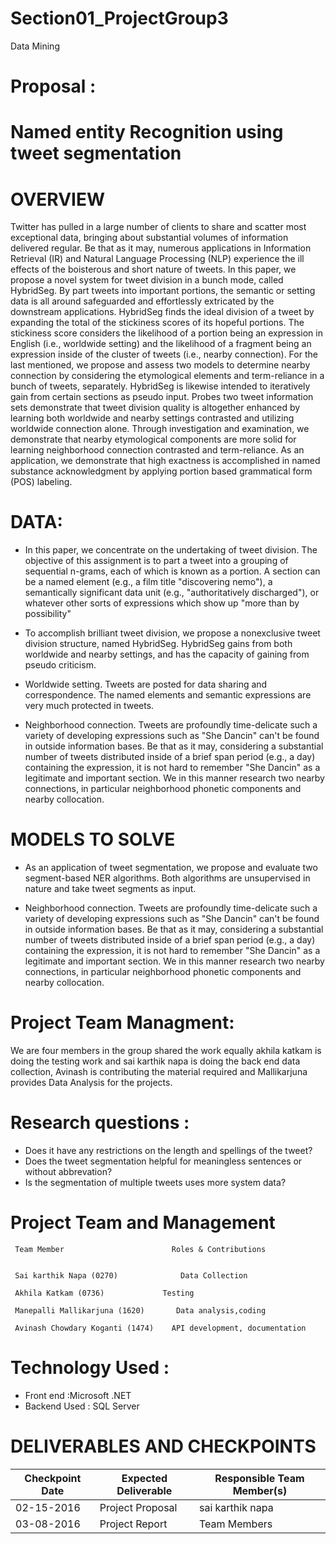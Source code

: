﻿# Section01_ProjectGroup3
Data Mining

# Proposal :

# Named entity Recognition using tweet segmentation

# OVERVIEW

Twitter has pulled in a large number of clients to share and scatter most exceptional data, bringing about substantial volumes of information delivered regular. Be that as it may, numerous applications in Information Retrieval (IR) and Natural Language Processing (NLP) experience the ill effects of the boisterous and short nature of tweets. In this paper, we propose a novel system for tweet division in a bunch mode, called HybridSeg. By part tweets into important portions, the semantic or setting data is all around safeguarded and effortlessly extricated by the downstream applications. HybridSeg finds the ideal division of a tweet by expanding the total of the stickiness scores of its hopeful portions. The stickiness score considers the likelihood of a portion being an expression in English (i.e., worldwide setting) and the likelihood of a fragment being an expression inside of the cluster of tweets (i.e., nearby connection). For the last mentioned, we propose and assess two models to determine nearby connection by considering the etymological elements and term-reliance in a bunch of tweets, separately. HybridSeg is likewise intended to iteratively gain from certain sections as pseudo input. Probes two tweet information sets demonstrate that tweet division quality is altogether enhanced by learning both worldwide and nearby settings contrasted and utilizing worldwide connection alone. Through investigation and examination, we demonstrate that nearby etymological components are more solid for learning neighborhood connection contrasted and term-reliance. As an application, we demonstrate that high exactness is accomplished in named substance acknowledgment by applying portion based grammatical form (POS) labeling.


# DATA:

+ In this paper, we concentrate on the undertaking of tweet division. The objective of this assignment is to part a tweet into a grouping of sequential n-grams, each of which is known as a portion. A section can be a named element (e.g., a film title "discovering nemo"), a semantically significant data unit (e.g., "authoritatively discharged"), or whatever other sorts of expressions which show up "more than by possibility"

+ To accomplish brilliant tweet division, we propose a nonexclusive tweet division structure, named HybridSeg. HybridSeg gains from both worldwide and nearby settings, and has the capacity of gaining from pseudo criticism.

+ Worldwide setting. Tweets are posted for data sharing and correspondence. The named elements and semantic expressions are very much protected in tweets.

+ Neighborhood connection. Tweets are profoundly time-delicate such a variety of developing expressions such as "She Dancin" can't be found in outside information bases. Be that as it may, considering a substantial number of tweets distributed inside of a brief span period (e.g., a day) containing the expression, it is not hard to remember "She Dancin" as a legitimate and important section. We in this manner research two nearby connections, in particular neighborhood phonetic components and nearby collocation.

# MODELS TO SOLVE

+ As an application of tweet segmentation, we propose and evaluate two segment-based NER algorithms. Both algorithms are unsupervised in nature and take tweet segments as input.

+ Neighborhood connection. Tweets are profoundly time-delicate such a variety of developing expressions such as "She Dancin" can't be found in outside information bases. Be that as it may, considering a substantial number of tweets distributed inside of a brief span period (e.g., a day) containing the expression, it is not hard to remember "She Dancin" as a legitimate and important section. We in this manner research two nearby connections, in particular neighborhood phonetic components and nearby collocation.

# Project Team Managment:

We are four members in the group shared the work equally akhila katkam is doing the testing work and sai karthik napa is doing the back end data collection, Avinash is contributing the material required and  Mallikarjuna provides Data Analysis for the projects.

# Research questions :

+ Does it have any restrictions on the length and spellings of the tweet?
+ Does the tweet segmentation helpful for meaningless sentences or without abbrevation?
+ Is the segmentation of multiple tweets uses more system data?

# Project Team and Management

     Team Member                        Roles & Contributions
 
   
     Sai karthik Napa (0270)	          Data Collection               
  
     Akhila Katkam (0736)	          Testing
   
     Manepalli Mallikarjuna (1620)	     Data analysis,coding
     
     Avinash Chowdary Koganti (1474)	API development, documentation


# Technology Used : 
  + Front end :Microsoft .NET 
  + Backend Used : SQL Server 

# DELIVERABLES AND CHECKPOINTS
| Checkpoint Date | Expected Deliverable | Responsible Team Member(s) |
| --------------- | -------------------- | -------------------------- |
| 02-15-2016 | Project Proposal | sai karthik napa |
| 03-08-2016 | Project Report   | Team Members     |